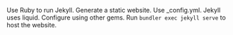 Use Ruby to run Jekyll. Generate a static website. Use _config.yml. Jekyll uses liquid. Configure using other gems. 
Run `bundler exec jekyll serve` to host the website.
